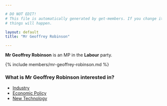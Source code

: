 ```yaml
---

# DO NOT EDIT!
# This file is automatically generated by get-members. If you change it, bad
# things will happen.

layout: default
title: "Mr Geoffrey Robinson"

---
```


**Mr Geoffrey Robinson** is an MP in the **Labour** party.

{% include members/mr-geoffrey-robinson.md %}

### What is Mr Geoffrey Robinson interested in?


* [Industry](/interests/industry.html)
* [Economic Policy](/interests/economic-policy.html)
* [New Technology](/interests/new-technology.html)

